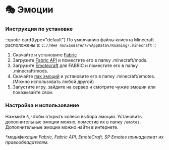 # 🎭 Эмоции

### Инструкция по установке
::quote-card{type="default"}
  По умолчанию файлы клиента Minecraft расположены в: `C://Имя пользователя/%AppData%/Roaming/.minecraft`
::

1. Скачайте и установите [Fabric](https://fabricmc.net/)
2. Загрузите [Fabric API](https://www.curseforge.com/minecraft/mc-mods/fabric-api) и поместите его в папку .minecraft/mods.
3. Загрузите [Emotecraft](https://www.curseforge.com/minecraft/mc-mods/emotecraft) для FABRIC и поместите его в папку  .minecraft/mods.
4. Скачайте [пак эмоций](https://drive.google.com/uc?id=1LgWV5VN8q8bxVlzL7u_cjYSBekNZxnro&export=download) и установите его в папку .minecraft/emotes. (Можно использовать любой другой)
5. Запустите игру, зайдите на сервер и смотрите чужие эмоции или показывайте свои.

### Настройка и использование
Нажмите `B`, чтобы открыть колесо выбора эмоций. Установить дополнительные эмоции можно, поместив их в папку `/emotes`.
Дополнительные эмоции можно найти в интернете.

_*модификации Fabric, Fabric API, EmoteCraft, SP Emotes принадлежат их правообладателям._
